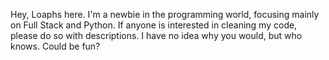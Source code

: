 Hey, Loaphs here. 
I'm a newbie in the programming world, focusing mainly on Full Stack and Python.
If anyone is interested in cleaning my code, please do so with descriptions. I have no idea why you would, but who knows. Could be fun?
